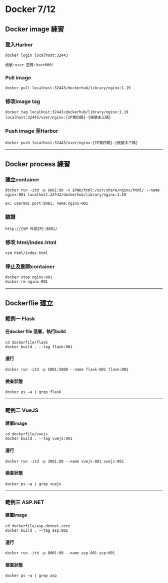 # Docker 7/12 

## Docker image 練習
### 登入Harbor
```
docker login localhost:32443
```
`帳號:user 密碼:User000!`

### Pull image
```
docker pull localhost:32443/dockerhub/library/nginx:1.19
```

### 修改image tag
```
docker tag localhost:32443/dockerhub/library/nginx:1.19 localhost:32443/user/nginx:{IP第四碼}-{帳號末三碼}
```

### Push image 至Harbor
```
docker push localhost:32443/user/nginx:{IP第四碼}-{帳號末三碼}
```
---

## Docker process 練習

### 建立container
```
docker run -itd -p 8081:80 -v $PWD/html:/usr/share/nginx/html/ --name nginx-001 localhost:32443/dockerhub/library/nginx:1.19
```
`ex: user001 port:8081, name:nginx-001`

### 驗證
```
http://{VM 外部IP}:8081/
```

### 修改 html/index.html
```
vim html/index.html 
```

### 停止及刪除container
```
docker stop nginx-001
docker rm nginx-001
```
---
## Dockerflie 建立
### 範例一 Flask
#### 在docker file 這層，執行build
```
cd dockerfile/flask
docker build . --tag flask:001
```
#### 運行
```
docker run -itd -p 5001:5000 --name flask-001 flask:001
```
#### 檢查狀態
```
docker ps –a | grep flask
```
---
### 範例二 VueJS
#### 建置image
```
cd dockerfile/vuejs
docker build . --tag vuejs:001
```
#### 運行
```
docker run -itd -p 3001:80 --name vuejs-001 vuejs:001
```
#### 檢查狀態
```
docker ps –a | grep vuejs
```

---
### 範例三 ASP.NET 
#### 建置image
```
cd dockerfile/asp-dotnet-core
docker build . --tag asp:001
```
#### 運行
```
docker run -itd -p 8001:80 --name asp-001 asp:001
```
#### 檢查狀態
```
docker ps –a | grep asp
```
